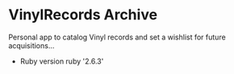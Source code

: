 # VinylRecords Archive

Personal app to catalog Vinyl records and set a wishlist for future acquisitions...

* Ruby version
ruby '2.6.3'

